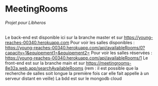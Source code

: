 # MeetingRooms

###### Projet pour Libheros

Le back-end est disponible ici sur la branche master et sur https://young-reaches-00340.herokuapp.com
Pour voir les salles disponibles : https://young-reaches-00340.herokuapp.com/api/availableRooms/0?capacity=1&equipement1=&equipement2=
Pour voir les salles réservées : https://young-reaches-00340.herokuapp.com/api/availableRooms/1
Le front-end est sur la branche main et sur https://meetingrooms-8e32a.web.app/searchAvailableRooms
(rem : il est possible que la recherche de salles soit longue la première fois car elle fait appelle à un serveur distant en veille)
La bdd est sur le mongodb cloud
